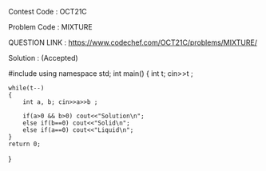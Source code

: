 Contest Code : OCT21C

Problem Code : MIXTURE

QUESTION LINK : https://www.codechef.com/OCT21C/problems/MIXTURE/

Solution : (Accepted)


#include<iostream>
using namespace std;
int main() 
{
	int t; cin>>t ;
  
	while(t--)
	{
	    int a, b; cin>>a>>b ;
      
	    if(a>0 && b>0) cout<<"Solution\n";
	    else if(b==0) cout<<"Solid\n";
	    else if(a==0) cout<<"Liquid\n";
	}
	return 0;
}

  

